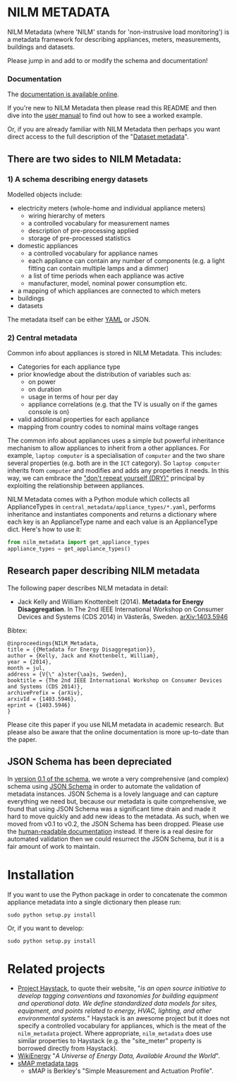 NILM METADATA
=============

NILM Metadata (where 'NILM' stands for 'non-instrusive load
monitoring') is a metadata framework for describing appliances, meters,
measurements, buildings and datasets.

Please jump in and add to or modify the schema and documentation!

### Documentation

The
[documentation is available online](http://nilm-metadata.readthedocs.org).

If you're new to NILM Metadata then please read this README and then
dive into the [user manual](http://nilm-metadata.readthedocs.org/en/latest/manual.html)
to find out how 
to see a worked example.

Or, if you are already familiar with NILM Metadata then perhaps you
want direct access to the full description of the
"[Dataset metadata](http://nilm-metadata.readthedocs.org/en/latest/dataset_metadata.html)".

## There are two sides to NILM Metadata:

### 1) A schema describing energy datasets

Modelled objects include:

* electricity meters (whole-home and individual appliance meters)
  * wiring hierarchy of meters
  * a controlled vocabulary for measurement names
  * description of pre-processing applied
  * storage of pre-processed statistics
* domestic appliances
  * a controlled vocabulary for appliance names
  * each appliance can contain any number of components (e.g. a
    light fitting can contain multiple lamps and a dimmer)
  * a list of time periods when each appliance was active
  * manufacturer, model, nominal power consumption etc.
* a mapping of which appliances are connected to which meters
* buildings
* datasets 

The metadata itself can be either
[YAML](http://en.wikipedia.org/wiki/YAML) or JSON.

### 2) Central metadata

Common info about appliances is stored in NILM Metadata.  This includes:

* Categories for each appliance type
* prior knowledge about the distribution of variables such as:
  * on power
  * on duration
  * usage in terms of hour per day
  * appliance correlations (e.g. that the TV is usually on if the
    games console is on)
* valid additional properties for each appliance
* mapping from country codes to nominal mains voltage ranges

The common info about appliances uses a simple but powerful
inheritance mechanism to allow appliances to inherit from a other
appliances.  For example, `laptop computer` is a specialisation of
`computer` and the two share several properties (e.g. both are in the
`ICT` category).  So `laptop computer` inherits from `computer` and
modifies and adds any properties it needs.  In this way, we can
embrace the
["don't repeat yourself (DRY)"](http://en.wikipedia.org/wiki/Don%27t_repeat_yourself)
principal by exploiting the relationship between appliances.

NILM Metadata comes with a Python module which collects all 
ApplianceTypes in `central_metadata/appliance_types/*.yaml`,
performs inheritance and instantiates components and
returns a dictionary where each key is an ApplianceType name and each
value is an ApplianceType dict.  Here's how to use it:

```python
from nilm_metadata import get_appliance_types
appliance_types = get_appliance_types()
```

## Research paper describing NILM metadata

The following paper describes NILM metadata in detail:

* Jack Kelly and William Knottenbelt (2014). **Metadata for Energy
  Disaggregation**. In The 2nd IEEE International Workshop on Consumer
  Devices and Systems (CDS 2014) in Västerås, Sweden.
  [arXiv:1403.5946](http://arxiv.org/abs/1403.5946)

Bibtex:

```
@inproceedings{NILM_Metadata,
title = {{Metadata for Energy Disaggregation}},
author = {Kelly, Jack and Knottenbelt, William},
year = {2014},
month = jul,
address = {V{\" a}ster{\aa}s, Sweden},
booktitle = {The 2nd IEEE International Workshop on Consumer Devices and Systems (CDS 2014)},
archivePrefix = {arXiv},
arxivId = {1403.5946},
eprint = {1403.5946}
}
```

Please cite this paper if you use NILM metadata in academic research.
But please also be aware that the online documentation is more
up-to-date than the paper.


## JSON Schema has been depreciated

In
[version 0.1 of the schema](https://github.com/nilmtk/nilm_metadata/tree/v0.1.0),
we wrote a very comprehensive (and complex) schema using
[JSON Schema](http://json-schema.org/) in order to automate the
validation of metadata instances.  JSON Schema is a lovely language
and can capture everything we need but, because our metadata is quite
comprehensive, we found that using JSON Schema was a significant time
drain and made it hard to move quickly and add new ideas to the
metadata.  As such, when we moved from v0.1 to v0.2, the JSON Schema
has been dropped.  Please use the
[human-readable documentation](http://nilm-metadata.readthedocs.org)
instead.  If there is a real desire for automated validation then we
could resurrect the JSON Schema, but it is a fair amount of work to
maintain.


Installation
============

If you want to use the Python package in order to concatenate the
common appliance metadata into a single dictionary then please run:

```
sudo python setup.py install
```

Or, if you want to develop:

```
sudo python setup.py install
```

Related projects
================

* [Project Haystack](http://project-haystack.org/), to quote their
  website, "*is an open source initiative to develop tagging
  conventions and taxonomies for building equipment and operational
  data. We define standardized data models for sites, equipment, and
  points related to energy, HVAC, lighting, and other environmental
  systems.*"  Haystack is an awesome project but it does not specify a
  controlled vocabulary for appliances, which is the meat of the
  `nilm_metadata` project.  Where appropriate, `nilm_metadata` does
  use similar properties to Haystack (e.g. the "site_meter" property
  is borrowed directly from Haystack).
* [WikiEnergy](http://wiki-energy.org/) "*A Universe of Energy Data,
  Available Around the World*".
* [sMAP metadata tags](http://www.eecs.berkeley.edu/~stevedh/smap2/tags.html)
  - sMAP is Berkley's "Simple Measurement and Actuation Profile".
